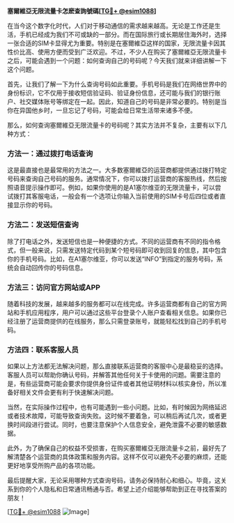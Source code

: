 **塞爾維亞无限流量卡怎麽查詢號碼[[TG💪+ @esim1088](https://t.me/s/esim1088)]**

在当今这个数字化时代，人们对于移动通信的需求越来越高。无论是工作还是生活，手机已经成为我们不可或缺的一部分。而在国际旅行或长期居住海外时，选择一张合适的SIM卡显得尤为重要。特别是在塞爾維亞这样的国家，无限流量卡因其性价比高、使用方便而受到广泛欢迎。不过，不少人在购买了塞爾維亞无限流量卡之后，可能会遇到一个问题：如何查询自己的号码呢？今天我们就来详细讲解一下这个问题。

首先，让我们了解一下为什么查询号码如此重要。手机号码是我们在网络世界中的身份标识，它不仅用于接收短信验证码、验证身份信息，还可能与我们的银行账户、社交媒体账号等绑定在一起。因此，知道自己的号码是非常必要的。特别是当你在异国他乡时，一旦忘记了号码，可能会给日常生活带来诸多不便。

那么，如何查询塞爾維亞无限流量卡的号码呢？其实方法并不复杂，主要有以下几种方式：

### 方法一：通过拨打电话查询

这是最直接也是最常用的方法之一。大多数塞爾維亞的运营商都提供通过拨打特定号码来查询自己号码的服务。通常情况下，你可以拨打运营商的客服热线，然后按照语音提示操作即可。例如，如果你使用的是A1塞尔维亚的无限流量卡，可以尝试拨打其客服电话，一般会有一个选项让你输入当前使用的SIM卡号后四位或者直接显示你的号码。

### 方法二：发送短信查询

除了打电话之外，发送短信也是一种便捷的方式。不同的运营商有不同的指令格式，但一般来说，只需发送特定代码到某个短号码即可收到回复的信息，其中包含你的手机号码。比如，在A1塞尔维亚，你可以发送“INFO”到指定的服务号码，系统会自动回传你的号码信息。

### 方法三：访问官方网站或APP

随着科技的发展，越来越多的服务都可以在线完成。许多运营商都有自己的官方网站和手机应用程序，用户可以通过这些平台登录个人账户查看相关信息。如果你已经注册了运营商提供的在线服务，那么只需登录账号，就能轻松找到自己的手机号码。

### 方法四：联系客服人员

如果以上方法都无法解决问题，那么直接联系运营商的客服中心是最稳妥的选择。客服人员可以帮助你确认号码，并解答其他任何关于卡使用的问题。需要注意的是，有些运营商可能会要求你提供身份证件或者其他证明材料以核实身份，所以准备好相关文件会更有利于快速解决问题。

当然，在实际操作过程中，也有可能遇到一些小问题。比如，有时候因为网络延迟或者技术故障，可能导致查询失败。这时候不要着急，可以稍后再试几次，或者更换时间段进行尝试。同时，也要注意保护个人信息安全，避免泄露不必要的敏感数据。

此外，为了确保自己的权益不受损害，在购买塞爾維亞无限流量卡之前，最好先了解清楚各个运营商的具体政策和服务内容。这样不仅可以避免不必要的麻烦，还能更好地享受所购产品的各项功能。

最后提醒大家，无论采用哪种方式查询号码，请务必保持耐心和细心。毕竟，这关系到你的个人隐私和日常通讯畅通与否。希望上述介绍能够帮助到正在寻找答案的朋友！

[[TG💪+ @esim1088](https://t.me/s/esim1088) ![Image](https://i.postimg.cc/4NQfJmqS/Snipaste-2025-05-13-00-14-12.png)]